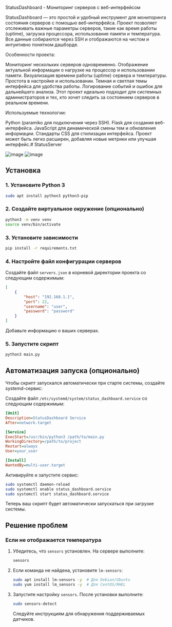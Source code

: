 StatusDashboard - Мониторинг серверов с веб-интерфейсом

StatusDashboard — это простой и удобный инструмент для мониторинга состояния серверов с помощью веб-интерфейса. Проект позволяет отслеживать важные параметры серверов, такие как время работы (uptime), загрузка процессора, использование памяти и температура. Все данные собираются через SSH и отображаются на чистом и интуитивно понятном дашборде.

Особенности проекта:

Мониторинг нескольких серверов одновременно.
Отображение актуальной информации о нагрузке на процессор и использовании памяти.
Визуализация времени работы (uptime) сервера и температуры.
Простота в настройке и использовании.
Темная и светлая темы интерфейса для удобства работы.
Логирование событий и ошибок для дальнейшего анализа.
Этот проект идеально подходит для системных администраторов и тех, кто хочет следить за состоянием серверов в реальном времени.

Используемые технологии:

Python (paramiko для подключения через SSH).
Flask для создания веб-интерфейса.
JavaScript для динамической смены тем и обновления информации.
Стандарты CSS для стилизации интерфейса.
Проект может быть легко расширен, добавляя новые метрики или улучшая интерфейс.﻿# StatusServer

![image](https://github.com/user-attachments/assets/b72e750d-ba7c-40ef-b5d2-45678704e4e5)
![image](https://github.com/user-attachments/assets/0e1dd5f5-3c1d-4cec-9124-2427940627dc)


## Установка

### 1. Установите Python 3
```bash
sudo apt install python3 python3-pip
```

### 2. Создайте виртуальное окружение (опционально)
```bash
python3 -m venv venv
source venv/bin/activate
```

### 3. Установите зависимости
```bash
pip install -r requirements.txt
```

### 4. Настройте файл конфигурации серверов
Создайте файл `servers.json` в корневой директории проекта со следующим содержимым:
```json
[
    {
        "host": "192.168.1.1",
        "port": 22,
        "username": "user",
        "password": "password"
    }
]
```
Добавьте информацию о ваших серверах.

### 5. Запустите скрипт
```bash
python3 main.py
```

## Автоматизация запуска (опционально)
Чтобы скрипт запускался автоматически при старте системы, создайте systemd-сервис:

Создайте файл `/etc/systemd/system/status_dashboard.service` со следующим содержимым:
```ini
[Unit]
Description=StatusDashboard Service
After=network.target

[Service]
ExecStart=/usr/bin/python3 /path/to/main.py
WorkingDirectory=/path/to/project
Restart=always
User=your_user

[Install]
WantedBy=multi-user.target
```

Активируйте и запустите сервис:
```bash
sudo systemctl daemon-reload
sudo systemctl enable status_dashboard.service
sudo systemctl start status_dashboard.service
```
Теперь ваш скрипт будет автоматически запускаться при загрузке системы.

## Решение проблем

### Если не отображается температура
1. Убедитесь, что `sensors` установлен. На сервере выполните:
   ```bash
   sensors
   ```

2. Если команда не найдена, установите `lm-sensors`:
   ```bash
   sudo apt install lm-sensors -y  # Для Debian/Ubuntu
   sudo yum install lm_sensors -y  # Для CentOS/RHEL
   ```

3. Запустите настройку `sensors`. После установки выполните:
   ```bash
   sudo sensors-detect
   ```
   Следуйте инструкциям для обнаружения поддерживаемых датчиков.
```


